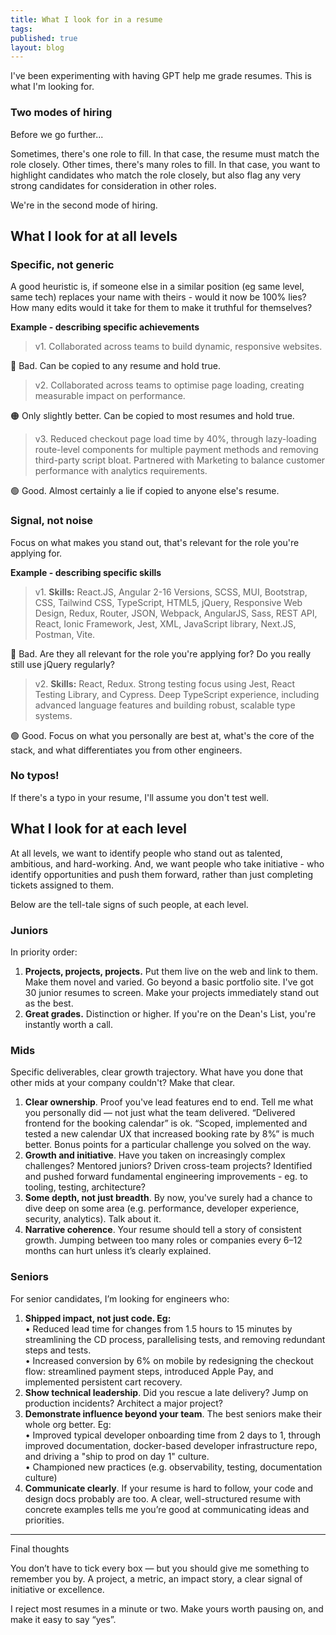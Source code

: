 ```yaml
---
title: What I look for in a resume
tags:
published: true
layout: blog
---
```



I've been experimenting with having GPT help me grade resumes. This is what I'm looking for.

### Two modes of hiring

Before we go further...

Sometimes, there's one role to fill. In that case, the resume must match the role closely.
Other times, there's many roles to fill. In that case, you want to highlight candidates who match the role closely, but also flag any very strong candidates for consideration in other roles.

We're in the second mode of hiring.

## What I look for at all levels

### Specific, not generic

A good heuristic is, if someone else in a similar position (eg same level, same tech) replaces your name with theirs - would it now be 100% lies? How many edits would it take for them to make it truthful for themselves?

**Example - describing specific achievements**

> v1. Collaborated across teams to build dynamic, responsive websites.

🔴 Bad. Can be copied to any resume and hold true.

> v2. Collaborated across teams to optimise page loading, creating measurable impact on performance.

🟠 Only slightly better. Can be copied to most resumes and hold true.

> v3. Reduced checkout page load time by 40%, through lazy-loading route-level components for multiple payment methods and removing third-party script bloat. Partnered with Marketing to balance customer performance with analytics requirements.

🟢 Good. Almost certainly a lie if copied to anyone else's resume.

### Signal, not noise

Focus on what makes you stand out, that's relevant for the role you're applying for.

**Example - describing specific skills**

> v1. **Skills:** React.JS, Angular 2-16 Versions, SCSS, MUI, Bootstrap, CSS, Tailwind CSS, TypeScript, HTML5, jQuery, Responsive Web Design, Redux, Router, JSON, Webpack, AngularJS, Sass, REST API, React, Ionic Framework, Jest, XML, JavaScript library, Next.JS, Postman, Vite.

🔴 Bad. Are they all relevant for the role you're applying for? Do you really still use jQuery regularly?

> v2. **Skills:** React, Redux. Strong testing focus using Jest, React Testing Library, and Cypress. Deep TypeScript experience, including advanced language features and building robust, scalable type systems.

🟢 Good. Focus on what you personally are best at, what's the core of the stack, and what differentiates you from other engineers.

### No typos!

If there's a typo in your resume, I'll assume you don't test well.

## What I look for at each level

At all levels, we want to identify people who stand out as talented, ambitious, and hard-working. And, we want people who take initiative - who identify opportunities and push them forward, rather than just completing tickets assigned to them.

Below are the tell-tale signs of such people, at each level.

### Juniors

In priority order:

1. **Projects, projects, projects.** Put them live on the web and link to them. Make them novel and varied. Go beyond a basic portfolio site. I've got 30 junior resumes to screen. Make your projects immediately stand out as the best.
2. **Great grades.** Distinction or higher. If you're on the Dean's List, you're instantly worth a call.


### Mids

Specific deliverables, clear growth trajectory. What have you done that other mids at your company couldn't? Make that clear.

1. **Clear ownership**. Proof you've lead features end to end. Tell me what you personally did — not just what the team delivered.
“Delivered frontend for the booking calendar” is ok.
“Scoped, implemented and tested a new calendar UX that increased booking rate by 8%” is much better. Bonus points for a particular challenge you solved on the way.
1. **Growth and initiative**. Have you taken on increasingly complex challenges? Mentored juniors? Driven cross-team projects? Identified and pushed forward fundamental engineering improvements - eg. to tooling, testing, architecture?
2. **Some depth, not just breadth**. By now, you've surely had a chance to dive deep on some area (e.g. performance, developer experience, security, analytics). Talk about it.
3. **Narrative coherence**. Your resume should tell a story of consistent growth. Jumping between too many roles or companies every 6–12 months can hurt unless it’s clearly explained.

### Seniors

For senior candidates, I’m looking for engineers who:

1. **Shipped impact, not just code. Eg:**<br />
    • Reduced lead time for changes from 1.5 hours to 15 minutes by streamlining the CD process, parallelising tests, and removing redundant steps and tests.  <br />
    • Increased conversion by 6% on mobile by redesigning the checkout flow: streamlined payment steps, introduced Apple Pay, and implemented persistent cart recovery.
1. **Show technical leadership**. Did you rescue a late delivery? Jump on production incidents? Architect a major project?
2. **Demonstrate influence beyond your team**. The best seniors make their whole org better. Eg:<br />
    • Improved typical developer onboarding time from 2 days to 1, through improved documentation, docker-based developer infrastructure repo, and driving a "ship to prod on day 1" culture.<br />
    • Championed new practices (e.g. observability, testing, documentation culture)
1. **Communicate clearly**. If your resume is hard to follow, your code and design docs probably are too. A clear, well-structured resume with concrete examples tells me you’re good at communicating ideas and priorities.

---

Final thoughts

You don’t have to tick every box — but you should give me something to remember you by. A project, a metric, an impact story, a clear signal of initiative or excellence.

I reject most resumes in a minute or two. Make yours worth pausing on, and make it easy to say “yes”.
